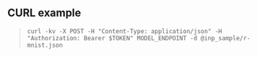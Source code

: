 ## CURL example
> `curl -kv -X POST -H "Content-Type: application/json" -H "Authorization: Bearer $TOKEN" MODEL_ENDPOINT -d @inp_sample/r-mnist.json`
